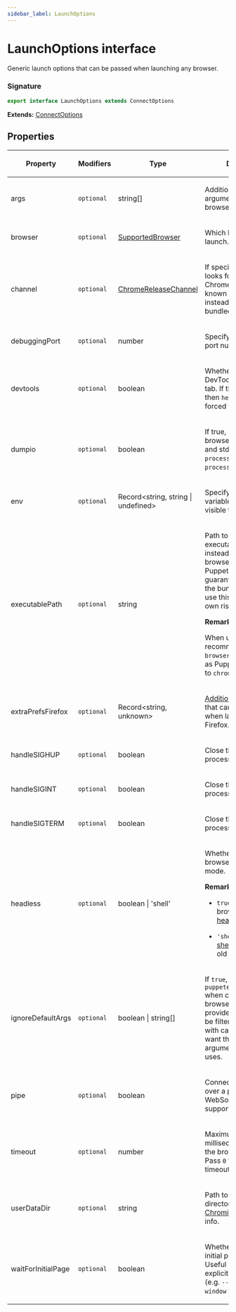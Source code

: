 ```yaml
---
sidebar_label: LaunchOptions
---
```


# LaunchOptions interface

Generic launch options that can be passed when launching any browser.

### Signature

```typescript
export interface LaunchOptions extends ConnectOptions
```

**Extends:** [ConnectOptions](./puppeteer.connectoptions.md)

## Properties

<table><thead><tr><th>

Property

</th><th>

Modifiers

</th><th>

Type

</th><th>

Description

</th><th>

Default

</th></tr></thead>
<tbody><tr><td>

<span id="args">args</span>

</td><td>

`optional`

</td><td>

string\[\]

</td><td>

Additional command line arguments to pass to the browser instance.

</td><td>

</td></tr>
<tr><td>

<span id="browser">browser</span>

</td><td>

`optional`

</td><td>

[SupportedBrowser](./puppeteer.supportedbrowser.md)

</td><td>

Which browser to launch.

</td><td>

`chrome`

</td></tr>
<tr><td>

<span id="channel">channel</span>

</td><td>

`optional`

</td><td>

[ChromeReleaseChannel](./puppeteer.chromereleasechannel.md)

</td><td>

If specified for Chrome, looks for a regular Chrome installation at a known system location instead of using the bundled Chrome binary.

</td><td>

</td></tr>
<tr><td>

<span id="debuggingport">debuggingPort</span>

</td><td>

`optional`

</td><td>

number

</td><td>

Specify the debugging port number to use

</td><td>

</td></tr>
<tr><td>

<span id="devtools">devtools</span>

</td><td>

`optional`

</td><td>

boolean

</td><td>

Whether to auto-open a DevTools panel for each tab. If this is set to `true`, then `headless` will be forced to `false`.

</td><td>

`false`

</td></tr>
<tr><td>

<span id="dumpio">dumpio</span>

</td><td>

`optional`

</td><td>

boolean

</td><td>

If true, pipes the browser process stdout and stderr to `process.stdout` and `process.stderr`.

</td><td>

`false`

</td></tr>
<tr><td>

<span id="env">env</span>

</td><td>

`optional`

</td><td>

Record&lt;string, string \| undefined&gt;

</td><td>

Specify environment variables that will be visible to the browser.

</td><td>

The contents of `process.env`.

</td></tr>
<tr><td>

<span id="executablepath">executablePath</span>

</td><td>

`optional`

</td><td>

string

</td><td>

Path to a browser executable to use instead of the bundled browser. Note that Puppeteer is only guaranteed to work with the bundled browser, so use this setting at your own risk.

**Remarks:**

When using this is recommended to set the `browser` property as well as Puppeteer will default to `chrome` by default.

</td><td>

</td></tr>
<tr><td>

<span id="extraprefsfirefox">extraPrefsFirefox</span>

</td><td>

`optional`

</td><td>

Record&lt;string, unknown&gt;

</td><td>

[Additional preferences](https://searchfox.org/mozilla-release/source/modules/libpref/init/all.js) that can be passed when launching with Firefox.

</td><td>

</td></tr>
<tr><td>

<span id="handlesighup">handleSIGHUP</span>

</td><td>

`optional`

</td><td>

boolean

</td><td>

Close the browser process on `SIGHUP`.

</td><td>

`true`

</td></tr>
<tr><td>

<span id="handlesigint">handleSIGINT</span>

</td><td>

`optional`

</td><td>

boolean

</td><td>

Close the browser process on `Ctrl+C`.

</td><td>

`true`

</td></tr>
<tr><td>

<span id="handlesigterm">handleSIGTERM</span>

</td><td>

`optional`

</td><td>

boolean

</td><td>

Close the browser process on `SIGTERM`.

</td><td>

`true`

</td></tr>
<tr><td>

<span id="headless">headless</span>

</td><td>

`optional`

</td><td>

boolean \| 'shell'

</td><td>

Whether to run the browser in headless mode.

**Remarks:**

- `true` launches the browser in the [new headless](https://developer.chrome.com/articles/new-headless/) mode.

- `'shell'` launches [shell](https://developer.chrome.com/blog/chrome-headless-shell) known as the old headless mode.

</td><td>

`true`

</td></tr>
<tr><td>

<span id="ignoredefaultargs">ignoreDefaultArgs</span>

</td><td>

`optional`

</td><td>

boolean \| string\[\]

</td><td>

If `true`, do not use `puppeteer.defaultArgs()` when creating a browser. If an array is provided, these args will be filtered out. Use this with care - you probably want the default arguments Puppeteer uses.

</td><td>

`false`

</td></tr>
<tr><td>

<span id="pipe">pipe</span>

</td><td>

`optional`

</td><td>

boolean

</td><td>

Connect to a browser over a pipe instead of a WebSocket. Only supported with Chrome.

</td><td>

`false`

</td></tr>
<tr><td>

<span id="timeout">timeout</span>

</td><td>

`optional`

</td><td>

number

</td><td>

Maximum time in milliseconds to wait for the browser to start. Pass `0` to disable the timeout.

</td><td>

`30_000` (30 seconds).

</td></tr>
<tr><td>

<span id="userdatadir">userDataDir</span>

</td><td>

`optional`

</td><td>

string

</td><td>

Path to a user data directory. [see the Chromium docs](https://chromium.googlesource.com/chromium/src/+/refs/heads/main/docs/user_data_dir.md) for more info.

</td><td>

</td></tr>
<tr><td>

<span id="waitforinitialpage">waitForInitialPage</span>

</td><td>

`optional`

</td><td>

boolean

</td><td>

Whether to wait for the initial page to be ready. Useful when a user explicitly disables that (e.g. `--no-startup-window` for Chrome).

</td><td>

`true`

</td></tr>
</tbody></table>
